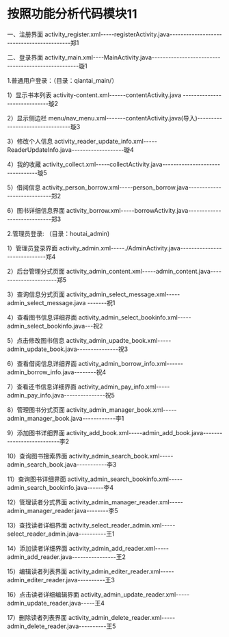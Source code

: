 # 按照功能分析代码模块11

一、注册界面  activity_register.xml-----registerActivity.java------------------------------------------郑1

二、登录界面  activity_main.xml----MainActivity.java---------------------------------------------------璇1

1.普通用户登录：（目录：qiantai_main/）  

1）显示书本列表    activity-content.xml------contentActivity.java -----------------------------璇2

2）显示侧边栏 menu/nav_menu.xml-------contentActivity.java(导入)--------------------------------璇3

3）修改个人信息    activity_reader_update_info.xml-----ReaderUpdateInfo.java-------------------璇4

4）我的收藏      activity_collect.xml-----collectActivity.java--------------------------------璇5

5）借阅信息      activity_person_borrow.xml-----person_borrow.java----------------------------郑2

6）图书详细信息界面      activity_borrow.xml-----borrowActivity.java----------------------------郑3

2.管理员登录: （目录：houtai_admin)

1）管理员登录界面       activity_admin.xml-----./AdminActivity.java-----------------------------郑4

2）后台管理分式页面      activity_admin_content.xml-----admin_content.java----------------------郑5

3）查询信息分式页面      activity_admin_select_message.xml-----admin_select_message.java -------祝1

4）查看图书信息详细界面      activity_admin_select_bookinfo.xml-----admin_select_bookinfo.java---祝2

5）点击修改图书信息      activity_admin_upadte_book.xml-----admin_update_book.java---------------祝3

6）查看借阅信息详细界面        activity_admin_borrow_info.xml------admin_borrow_info.java--------祝4

7）查看还书信息详细界面        activity_admin_pay_info.xml-----admin_pay_info.java---------------祝5

8）管理图书分式页面      activity_admin_manager_book.xml-----admin_manager_book.java------------李1

9）添加图书详细界面      activity_add_book.xml-----admin_add_book.java--------------------------李2

10）查询图书搜索界面        activity_admin_search_book.xml-----admin_search_book.java-----------李3

11）查询图书详细界面     activity_admin_search_bookinfo.xml-----admin_search_bookinfo.java------李4

12）管理读者分式界面     activity_admin_manager_reader.xml-----admin_manager_reader.java--------李5

13）查找读者详细界面     activity_select_reader_admin.xml-----select_reader_admin.java----------王1

14）添加读者详细界面     activity_admin_add_reader.xml-----admin_add_reader.java----------------王2

15）编辑读者列表界面     activity_admin_editer_reader.xml-----admin_editer_reader.java----------王3

16）点击读者详细编辑界面       activity_admin_update_reader.xml-----admin_update_reader.java-----王4

17）删除读者列表界面     activity_admin_delete_reader.xml-----admin_delete_reader.java----------王5
